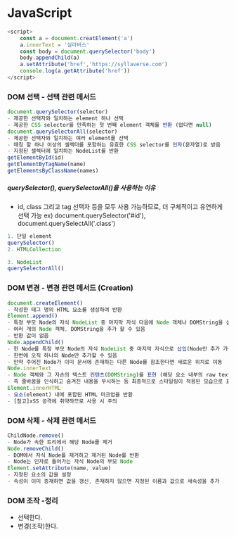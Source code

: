 # JavaScript

```javascript
<script>
    const a = document.creatElement('a')
	a.innerText = '실라버스'
	const body = document.querySelector('body')
    body.appendChild(a)
	a.setAttribute('href','https://syllaverse.com')
	console.log(a.getAttribute('href'))
</script>
```

### DOM 선택 - 선택 관련 메서드

```javascript
document.querySelector(selector)
- 제공한 선택자와 일치하는 element 하나 선택
- 제공한 CSS selector를 만족하는 첫 번째 element 객체를 반환 (없다면 null)
document.querySelectorAll(selector)
- 제공한 선택자와 일치하는 여러 element를 선택
- 매칭 할 하나 이상의 셀렉터를 포함하는 유효한 CSS selector를 인자(문자열)로 받음
- 지정된 셀렉터에 일치하는 NodeList를 반환
getElementById(id)
getElementByTagName(name)
getElementsByClassName(names)
```

##### querySelector(), querySelectorAll()을 사용하는 이유

- id, class 그리고 tag 선택자 등을 모두 사용 가능하므로, 더 구체적이고 유연하게 선택 가능
  ex) document.querySelector('#id'), document.querySelectAll('.class')

```javascript
1. 단일 element
querySelector()
2. HTMLCollection

3. NodeList
querySelectorAll()

```

### DOM 변경 - 변경 관련 메서드 (Creation)

```javascript
document.createElement()
- 작성한 태그 명의 HTML 요소를 생성하여 반환
Element.append()
- 특정 부모 Node의 자식 NodeList 중 마지막 자식 다음에 Node 객체나 DOMString을 삽입
- 여러 개의 Node 객체, DOMString을 추가 할 수 있음
- 반환 값이 없음
Node.appendChild()
- 한 Node를 특정 부모 Node의 자식 NodeList 중 마지막 자식으로 삽입(Node만 추가 가능)
- 한번에 오직 하나의 Node만 추가할 수 있음
- 만약 주어진 Node가 이미 문서에 존재하는 다른 Node를 참조한다면 새로운 위치로 이동
Node.innerText
- Node 객체와 그 자손의 텍스트 컨텐츠(DOMString)를 표현 (해당 요소 내부의 raw text)(사람이 읽을 수 있는 요소만 남김)
- 즉 줄바꿈을 인식하고 숨겨진 내용을 무시하는 등 최종적으로 스타일링이 적용된 모습으로 표현
Element.innerHTML
- 요소(element) 내에 포함된 HTML 마크업을 반환
- [참고]xSS 공격에 취약하므로 사용 시 주의
```

### DOM 삭제 - 삭제 관련 메서드

```javascript
ChildNode.remove()
- Node가 속한 트리에서 해당 Node를 제거
Node.removeChild()
- DOM에서 자식 Node를 제거하고 제거된 Node를 반환
- Node는 인자로 들어가는 자식 Node의 부모 Node
Element.setAttribute(name, value)
- 지정된 요소의 값을 설정
- 속성이 이미 종재하면 값을 갱신, 존재하지 않으면 지정된 이름과 값으로 새속성을 추가
```

### DOM 조작 -정리

- 선택한다.
- 변경(조작)한다.